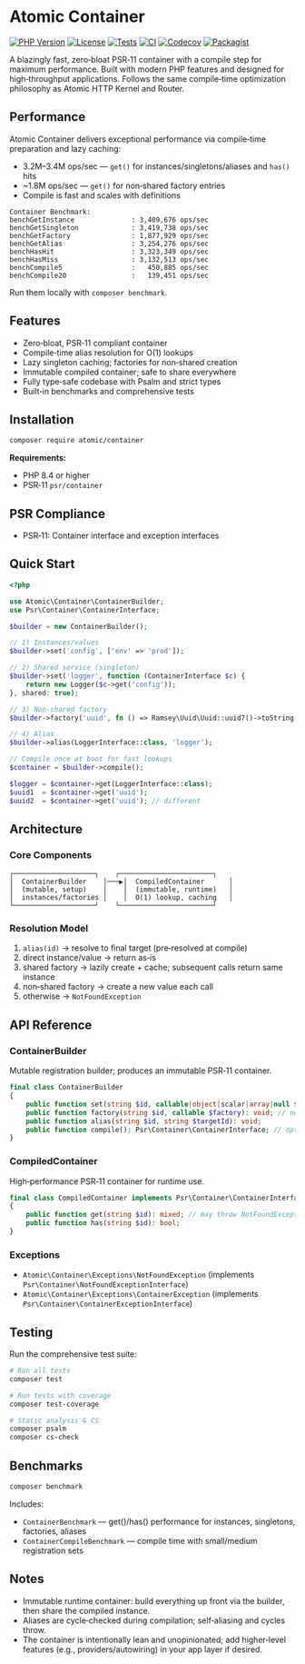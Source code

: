 # Atomic Container

[![PHP Version](https://img.shields.io/badge/php-%5E8.4-blue)](https://www.php.net/)
[![License](https://img.shields.io/badge/license-MIT-green)](LICENSE)
[![Tests](https://img.shields.io/badge/tests-passing-brightgreen)](tests/)
[![CI](https://github.com/atomic-php/container/actions/workflows/ci.yml/badge.svg)](https://github.com/atomic-php/container/actions)
[![Codecov](https://codecov.io/gh/atomic-php/container/branch/main/graph/badge.svg)](https://codecov.io/gh/atomic-php/container)
[![Packagist](https://img.shields.io/packagist/v/atomic/container)](https://packagist.org/packages/atomic/container)

A blazingly fast, zero‑bloat PSR‑11 container with a compile step for maximum performance. Built with modern PHP features and designed for high‑throughput applications. Follows the same compile‑time optimization philosophy as Atomic HTTP Kernel and Router.

## Performance

Atomic Container delivers exceptional performance via compile‑time preparation and lazy caching:

- 3.2M–3.4M ops/sec — `get()` for instances/singletons/aliases and `has()` hits
- ~1.8M ops/sec — `get()` for non‑shared factory entries
- Compile is fast and scales with definitions

```text
Container Benchmark:
benchGetInstance              : 3,409,676 ops/sec
benchGetSingleton             : 3,419,738 ops/sec
benchGetFactory               : 1,877,929 ops/sec
benchGetAlias                 : 3,254,276 ops/sec
benchHasHit                   : 3,323,349 ops/sec
benchHasMiss                  : 3,132,513 ops/sec
benchCompile5                 :   450,885 ops/sec
benchCompile20                :   139,451 ops/sec
```

Run them locally with `composer benchmark`.

## Features

- Zero‑bloat, PSR‑11 compliant container
- Compile‑time alias resolution for O(1) lookups
- Lazy singleton caching; factories for non‑shared creation
- Immutable compiled container; safe to share everywhere
- Fully type‑safe codebase with Psalm and strict types
- Built‑in benchmarks and comprehensive tests

## Installation

```bash
composer require atomic/container
```

**Requirements:**

- PHP 8.4 or higher
- PSR‑11 `psr/container`

## PSR Compliance

- PSR‑11: Container interface and exception interfaces

## Quick Start

```php
<?php

use Atomic\Container\ContainerBuilder;
use Psr\Container\ContainerInterface;

$builder = new ContainerBuilder();

// 1) Instances/values
$builder->set('config', ['env' => 'prod']);

// 2) Shared service (singleton)
$builder->set('logger', function (ContainerInterface $c) {
    return new Logger($c->get('config'));
}, shared: true);

// 3) Non-shared factory
$builder->factory('uuid', fn () => Ramsey\Uuid\Uuid::uuid7()->toString());

// 4) Alias
$builder->alias(LoggerInterface::class, 'logger');

// Compile once at boot for fast lookups
$container = $builder->compile();

$logger = $container->get(LoggerInterface::class);
$uuid1  = $container->get('uuid');
$uuid2  = $container->get('uuid'); // different
```

## Architecture

### Core Components

```text
┌────────────────────┐    ┌───────────────────────┐
│  ContainerBuilder    │───▶│  CompiledContainer      │
│  (mutable, setup)    │    │  (immutable, runtime)   │
│  instances/factories │    │  O(1) lookup, caching   │
└────────────────────┘    └───────────────────────┘
```

### Resolution Model

1. `alias(id)` → resolve to final target (pre‑resolved at compile)
2. direct instance/value → return as‑is
3. shared factory → lazily create + cache; subsequent calls return same instance
4. non‑shared factory → create a new value each call
5. otherwise → `NotFoundException`

## API Reference

### ContainerBuilder

Mutable registration builder; produces an immutable PSR‑11 container.

```php
final class ContainerBuilder
{
    public function set(string $id, callable|object|scalar|array|null $value, bool $shared = true): void;
    public function factory(string $id, callable $factory): void; // non-shared
    public function alias(string $id, string $targetId): void;
    public function compile(): Psr\Container\ContainerInterface; // optimized container
}
```

### CompiledContainer

High‑performance PSR‑11 container for runtime use.

```php
final class CompiledContainer implements Psr\Container\ContainerInterface
{
    public function get(string $id): mixed; // may throw NotFoundException|ContainerException
    public function has(string $id): bool;
}
```

### Exceptions

- `Atomic\Container\Exceptions\NotFoundException` (implements `Psr\Container\NotFoundExceptionInterface`)
- `Atomic\Container\Exceptions\ContainerException` (implements `Psr\Container\ContainerExceptionInterface`)

## Testing

Run the comprehensive test suite:

```bash
# Run all tests
composer test

# Run tests with coverage
composer test-coverage

# Static analysis & CS
composer psalm
composer cs-check
```

## Benchmarks

```bash
composer benchmark
```

Includes:

- `ContainerBenchmark` — get()/has() performance for instances, singletons, factories, aliases
- `ContainerCompileBenchmark` — compile time with small/medium registration sets

## Notes

- Immutable runtime container: build everything up front via the builder, then share the compiled instance.
- Aliases are cycle‑checked during compilation; self‑aliasing and cycles throw.
- The container is intentionally lean and unopinionated; add higher‑level features (e.g., providers/autowiring) in your app layer if desired.
